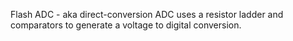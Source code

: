 Flash ADC - aka direct-conversion ADC uses a resistor ladder and comparators to generate a voltage to digital conversion.
